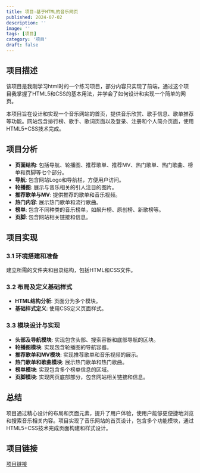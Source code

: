```yaml
---
title: 项目-基于HTML的音乐网页
published: 2024-07-02
description: ''
image: ''
tags: [项目]
category: '项目'
draft: false 
---
```



## 项目描述
该项目是我刚学习html时的一个练习项目，部分内容只实现了前端，通过这个项目我掌握了HTML5和CSS的基本用法，并学会了如何设计和实现一个简单的网页。

本项目旨在设计和实现一个音乐网站的首页，提供音乐欣赏、歌手信息、歌单推荐等功能。网站包含排行榜、歌手、歌词页面以及登录、注册和个人简介页面，使用HTML5+CSS技术完成。


## 项目分析
- **页面结构**: 包括导航、轮播图、推荐歌单、推荐MV、热门歌单、热门歌曲、榜单和页脚等七个部分。
- **导航**: 包含网站Logo和导航栏，方便用户访问。
- **轮播图**: 展示与音乐相关的引人注目的图片。
- **推荐歌单与MV**: 提供推荐的歌单和音乐视频。
- **热门内容**: 展示热门歌单和流行歌曲。
- **榜单**: 包含不同种类的音乐榜单，如飙升榜、原创榜、新歌榜等。
- **页脚**: 包含网站相关链接和信息。

## 项目实现
### 3.1 环境搭建和准备
建立所需的文件夹和目录结构，包括HTML和CSS文件。

### 3.2 布局及定义基础样式
- **HTML结构分析**: 页面分为多个模块。
- **基础样式定义**: 使用CSS定义页面样式。

### 3.3 模块设计与实现
- **头部及导航模块**: 实现包含头部、搜索容器和底部导航的区块。
- **轮播图模块**: 实现包含轮播图的导航容器。
- **推荐歌单和MV模块**: 实现推荐歌单和音乐视频的展示。
- **热门歌单和歌曲模块**: 展示热门歌单和热门歌曲。
- **榜单模块**: 实现包含多个榜单信息的区域。
- **页脚模块**: 实现网页底部部分，包含网站相关链接和信息。

## 总结
项目通过精心设计的布局和页面元素，提升了用户体验，使用户能够更便捷地浏览和搜索音乐相关内容。项目实现了音乐网站的首页设计，包含多个功能模块，通过HTML5+CSS技术完成页面构建和样式设计。

## 项目链接
[项目链接](https://github.com/2535521265/html-demo)